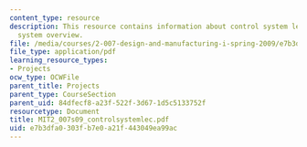 ```yaml
---
content_type: resource
description: This resource contains information about control system lecture and control
  system overview.
file: /media/courses/2-007-design-and-manufacturing-i-spring-2009/e7b3dfa0303fb7e0a21f443049ea99ac_MIT2_007s09_controlsystemlec.pdf
file_type: application/pdf
learning_resource_types:
- Projects
ocw_type: OCWFile
parent_title: Projects
parent_type: CourseSection
parent_uid: 84dfecf8-a23f-522f-3d67-1d5c5133752f
resourcetype: Document
title: MIT2_007s09_controlsystemlec.pdf
uid: e7b3dfa0-303f-b7e0-a21f-443049ea99ac
---
```


